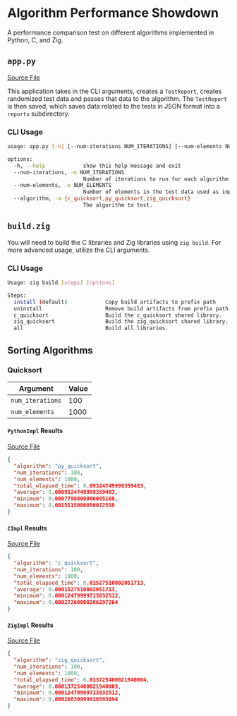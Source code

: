 # Algorithm Performance Showdown

A performance comparison test on different algorithms implemented in Python, C,
and Zig.

## `app.py`

[Source File](app.py)

This application takes in the CLI arguments, creates a `TestReport`, creates
randomized test data and passes that data to the algorithm. The `TestReport` is
then saved, which saves data related to the tests in JSON format into a `reports`
subdirectory.

### CLI Usage

```sh
usage: app.py [-h] [--num-iterations NUM_ITERATIONS] [--num-elements NUM_ELEMENTS] [--algorithm {c_quicksort,py_quicksort,zig_quicksort}]

options:
  -h, --help            show this help message and exit
  --num-iterations, -n NUM_ITERATIONS
                        Number of iterations to run for each algorithm.
  --num-elements, -e NUM_ELEMENTS
                        Number of elements in the test data used as input for each algorithm.
  --algorithm, -a {c_quicksort,py_quicksort,zig_quicksort}
                        The algorithm to test.
```

## `build.zig`

You will need to build the C libraries and Zig libraries using `zig build`. For
more advanced usage, utilize the CLI arguments.

### CLI Usage

```sh
Usage: zig build [steps] [options]

Steps:
  install (default)            Copy build artifacts to prefix path
  uninstall                    Remove build artifacts from prefix path
  c_quicksort                  Build the c_quicksort shared library.
  zig_quicksort                Build the zig_quicksort shared library.
  all                          Build all libraries.
```

## Sorting Algorithms

### Quicksort

| Argument         | Value |
| ---------------- | ----- |
| `num_iterations` | 100   |
| `num_elements`   | 1000  |

#### `PythonImpl` Results

[Source File](src/quicksort.py)

```json
{
  "algorithm": "py_quicksort",
  "num_iterations": 100,
  "num_elements": 1000,
  "total_elapsed_time": 0.09324749999359483,
  "average": 0.0009324749999359483,
  "minimum": 0.0007798000006005168,
  "maximum": 0.0015515000050072558
}
```

#### `CImpl` Results

[Source File](src/quicksort.c)

```json
{
  "algorithm": "c_quicksort",
  "num_iterations": 100,
  "num_elements": 1000,
  "total_elapsed_time": 0.01527510002051713,
  "average": 0.0001527510002051713,
  "minimum": 0.00012479999713832512,
  "maximum": 0.00027260000206297264
}
```

#### `ZigImpl` Results

[Source File](src/quicksort.zig)

```json
{
  "algorithm": "zig_quicksort",
  "num_iterations": 100,
  "num_elements": 1000,
  "total_elapsed_time": 0.013725400021940004,
  "average": 0.00013725400021940003,
  "minimum": 0.00012479999713832512,
  "maximum": 0.00026839999918593094
}
```
